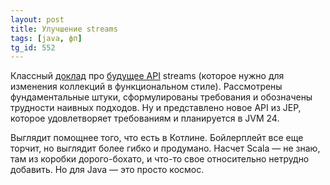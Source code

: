 ```yaml
---
layout: post
title: Улучшение streams 
tags: [java, фп]
tg_id: 552
---
```

Классный [доклад](https://www.youtube.com/watch?v=8fMFa6OqlY8) про [будущее API](https://openjdk.org/jeps/485) streams (которое нужно для изменения коллекций в функциональном стиле). Рассмотрены фундаментальные штуки, сформулированы требования и обозначены трудности наивных подходов. Ну и представлено новое API из JEP, которое удовлетворяет требованиям и планируется в JVM 24.

Выглядит помощнее того, что есть в Котлине. Бойлерплейт все еще торчит, но выглядит более гибко и продумано. Насчет Scala — не знаю, там из коробки дорого-бохато, и что-то свое относительно нетрудно добавить. Но для Java — это просто космос.
